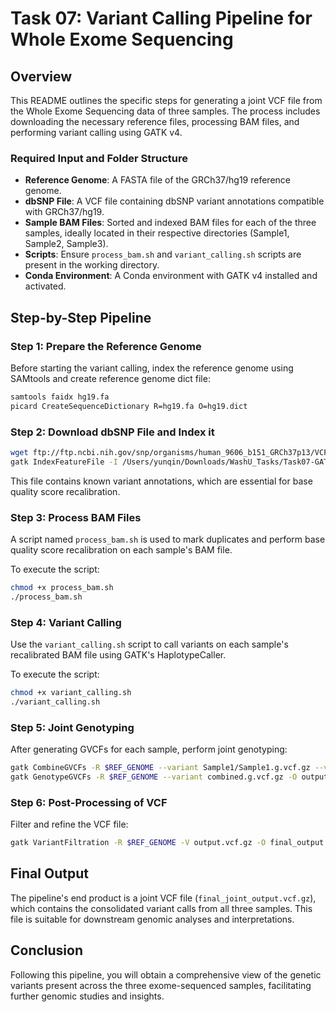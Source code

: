 # Task 07: Variant Calling Pipeline for Whole Exome Sequencing

## Overview
This README outlines the specific steps for generating a joint VCF file from the Whole Exome Sequencing data of three samples. The process includes downloading the necessary reference files, processing BAM files, and performing variant calling using GATK v4.
### Required Input and Folder Structure
- **Reference Genome**: A FASTA file of the GRCh37/hg19 reference genome. 
- **dbSNP File**: A VCF file containing dbSNP variant annotations compatible with GRCh37/hg19.
- **Sample BAM Files**: Sorted and indexed BAM files for each of the three samples, ideally located in their respective directories (Sample1, Sample2, Sample3).
- **Scripts**: Ensure `process_bam.sh` and `variant_calling.sh` scripts are present in the working directory.
- **Conda Environment**: A Conda environment with GATK v4 installed and activated.

## Step-by-Step Pipeline

### Step 1: Prepare the Reference Genome

Before starting the variant calling, index the reference genome using SAMtools and create reference genome dict file:

```bash
samtools faidx hg19.fa
picard CreateSequenceDictionary R=hg19.fa O=hg19.dict
```

### Step 2: Download dbSNP File and Index it
```bash
wget ftp://ftp.ncbi.nih.gov/snp/organisms/human_9606_b151_GRCh37p13/VCF/00-All.vcf.gz
gatk IndexFeatureFile -I /Users/yunqin/Downloads/WashU_Tasks/Task07-GATK-pipeline/00-All.vcf.gz
```
This file contains known variant annotations, which are essential for base quality score recalibration.

### Step 3: Process BAM Files
A script named `process_bam.sh` is used to mark duplicates and perform base quality score recalibration on each sample's BAM file.

To execute the script:
```bash
chmod +x process_bam.sh
./process_bam.sh
```

### Step 4: Variant Calling
Use the `variant_calling.sh` script to call variants on each sample's recalibrated BAM file using GATK's HaplotypeCaller.

To execute the script:
```bash
chmod +x variant_calling.sh
./variant_calling.sh
```

### Step 5: Joint Genotyping
After generating GVCFs for each sample, perform joint genotyping:
```bash
gatk CombineGVCFs -R $REF_GENOME --variant Sample1/Sample1.g.vcf.gz --variant Sample2/Sample2.g.vcf.gz --variant Sample3/Sample3.g.vcf.gz -O combined.g.vcf.gz
gatk GenotypeGVCFs -R $REF_GENOME --variant combined.g.vcf.gz -O output.vcf.gz
```

### Step 6: Post-Processing of VCF
Filter and refine the VCF file:
```bash
gatk VariantFiltration -R $REF_GENOME -V output.vcf.gz -O final_output.vcf.gz
```

## Final Output

The pipeline's end product is a joint VCF file (`final_joint_output.vcf.gz`), which contains the consolidated variant calls from all three samples. This file is suitable for downstream genomic analyses and interpretations.

## Conclusion

Following this pipeline, you will obtain a comprehensive view of the genetic variants present across the three exome-sequenced samples, facilitating further genomic studies and insights.
